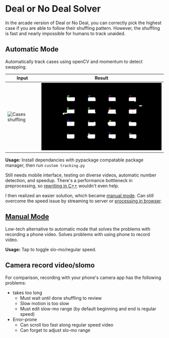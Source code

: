# Deal or No Deal Solver

In the arcade version of Deal or No Deal, you can correctly pick the highest case if you are able to follow their shuffling pattern.
However, the shuffling is fast and nearly impossible for humans to track unaided.

## Automatic Mode
Automatically track cases using openCV and momentum to detect swapping.

| Input | Result |
|---|---|
| ![Cases shuffling](docs/input.gif) | ![Cases shuffling black & white with trackers](docs/result.gif) |

**Usage:** Install dependancies with pypackage compatable package manager, then run `custom tracking.py`

Still needs mobile interface, testing on diverse videos, automatic number detection, and speedup.
There's a performance bottleneck in preprocessing, so [rewriting in C++](cpp) wouldn't even help.

I then realized an easier solution, which became [manual mode](https://funblaster22.github.io/DealNo-Solver/slomo.html).
Can still overcome the speed issue by streaming to server or [processing in browser](https://funblaster22.github.io/DealNo-Solver/auto.html).

## [Manual Mode](https://funblaster22.github.io/DealNo-Solver/slomo.html)
Low-tech alternative to automatic mode that solves the problems with recording a phone video.
Solves problems with using phone to record video.

**Usage:** Tap to toggle slo-mo/regular speed.

## Camera record video/slomo
For comparison, recording with your phone's camera app has the following problems:
- takes too long
  - Must wait until done shuffling to review
  - Slow motion is too slow
  - Must edit slow-mo range (by default beginning and end is regular speed)
- Error-prone
  - Can scroll too fast along regular speed video
  - Can forget to adjust slo-mo range

